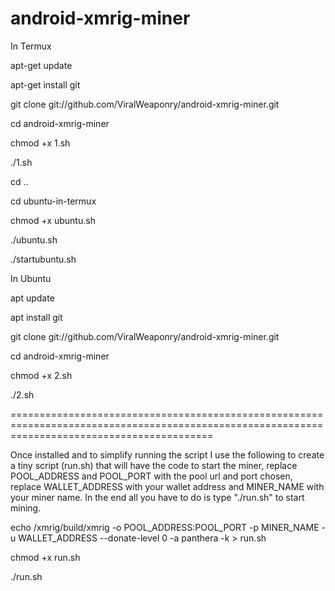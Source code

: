 # android-xmrig-miner

In Termux

apt-get update

apt-get install git

git clone git://github.com/ViralWeaponry/android-xmrig-miner.git

cd android-xmrig-miner

chmod +x 1.sh

./1.sh

cd ..

cd ubuntu-in-termux

chmod +x ubuntu.sh

./ubuntu.sh

./startubuntu.sh

In Ubuntu

apt update

apt install git

git clone git://github.com/ViralWeaponry/android-xmrig-miner.git

cd android-xmrig-miner

chmod +x 2.sh

./2.sh

===============================================================================================================================================

Once installed and to simplify running the script I use the following to create a tiny script (run.sh) that will have the code to start the miner, replace POOL_ADDRESS and POOL_PORT with the pool url and port chosen, replace WALLET_ADDRESS with your wallet address and MINER_NAME with your miner name. In the end all you have to do is type "./run.sh" to start mining.

echo /xmrig/build/xmrig -o POOL_ADDRESS:POOL_PORT -p MINER_NAME -u WALLET_ADDRESS --donate-level 0 -a panthera -k > run.sh

chmod +x run.sh

./run.sh
